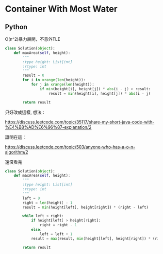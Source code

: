 Container With Most Water
========

## Python

O(n^2)暴力展開，不意外TLE

```python
class Solution(object):
    def maxArea(self, height):
        """
        :type height: List[int]
        :rtype: int
        """
        result = 0
        for i in xrange(len(height)):
            for j in xrange(len(height)):
                if min(height[i], height[j]) * abs(i - j) > result:
                    result = min(height[i], height[j]) * abs(i - j)

        return result
```

只好改成這樣, 想法：

https://discuss.leetcode.com/topic/35117/share-my-short-java-code-with-%E4%B8%AD%E6%96%87-explanation/2

證明在這：

https://discuss.leetcode.com/topic/503/anyone-who-has-a-o-n-algorithm/2

還沒看完

```python
class Solution(object):
    def maxArea(self, height):
        """
        :type height: List[int]
        :rtype: int
        """
        left = 0
        right = len(height) - 1
        result = min(height[left], height[right]) * (right - left)

        while left < right:
            if height[left] > height[right]:
                right = right - 1
            else:
                left = left + 1
            result = max(result, min(height[left], height[right]) * (right - left))

        return result
```
